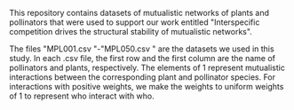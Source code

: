 This repository contains datasets of mutualistic networks of plants and pollinators that were used to support our work entitled "Interspecific competition drives the structural stability of mutualistic networks".

The files "MPL001.csv "-"MPL050.csv " are the datasets we used in this study. In each .csv file, the first row and the first column are the name of pollinators and plants, respectively. The elements of 1 represent mutualistic interactions between the corresponding plant and pollinator species. For interactions with positive weights, we make the weights to uniform weights of 1 to represent who interact with who.
